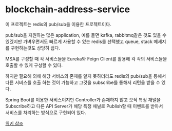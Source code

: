 # blockchain-address-service

이 프로젝트는 redis의 pub/sub을 이용한 프로젝트이다.

pub/sub을 지원하는 많은 application, 예를 들면 kafka, rabbitmq같은 것도 있을 수 있겠지만 가벼우면서도 빠르게 사용할 수 있는 redis를 선택했고 queue, stack 메세지를 구현하는것도 상당히 쉽다.

MSA를 구성할 때 각 서비스들을 Eureka와 Feign Client를 활용해 각 각의 서비스들을 호출할 수 있게 구성할 수 있다.    

하지만 필요해 의해 해당 서비스의 존재를 알지 못하더라도 redis의 pub/sub을 통해서 다른 서비스를 호출 하는 것이 가능하고 그것을 subscribe를 통해서 리턴을 받을 수 있다.

Spring Boot를 이용한 서비스이지만 Controller가 존재하지 않고 오직 특정 채널을 Subscribe하고 다른 API Server가 해당 특정 채널로 Publish할 때 이벤트를 받아서 서비스를 처리하는 방식으로 구현되어 있다.

[위키 참조](https://github.com/basquiat78/blockchain-address-server/wiki)
